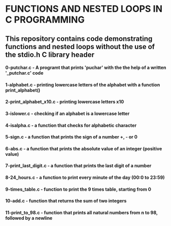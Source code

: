 # FUNCTIONS AND NESTED LOOPS IN C PROGRAMMING
## This repository contains code demonstrating functions and nested loops without the use of the stdio.h C library header
#### 0-putchar.c - A programt that prints 'puchar' with the the help of a written '_putchar.c' code 
#### 1-alphabet.c - printing lowercase letters of the alphabet with a function print_alphabet()
#### 2-print_alphabet_x10.c - printing lowercase letters x10
#### 3-islower.c - checking if an alphabet is a lowercase letter
#### 4-isalpha.c - a function that checks for alphabetic character
#### 5-sign.c - a function that prints the sign of a number +, - or 0
#### 6-abs.c - a function that prints the absolute value of an integer (positive value)
#### 7-print_last_digit.c - a function that prints the last digit of a number
#### 8-24_hours.c - a function to print every minute of the day (00:0 to 23:59)
#### 9-times_table.c - function to print the 9 times table, starting from 0
#### 10-add.c - function that returns the sum of two integers
#### 11-print_to_98.c - function that prints all natural numbers from n to 98, followed by a newline
